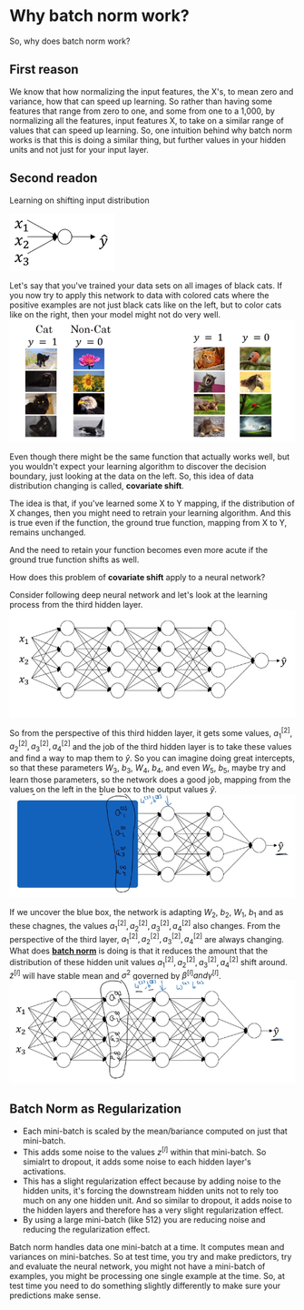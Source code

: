 # Why batch norm work?

So, why does batch norm work?

## First reason
We know that how normalizing the input features, the X's, to mean zero and variance, how that can speed up learning. So rather than having some features that range from zero to one, and some from one to a 1,000, by normalizing all the features, input features X, to take on a similar range of values that can speed up learning. So, one intuition behind why batch norm works is that this is doing a similar thing, but further values in your hidden units and not just for your input layer.

## Second readon

Learning on shifting input distribution

![](images/049-why-batch-norm-work-8dbeb2b7.png)

 Let's say that you've trained your data sets on all images of black cats. If you now try to apply this network to data with colored cats where the positive examples are not just black cats like on the left, but to color cats like on the right, then your model might not do very well.
![](images/049-why-batch-norm-work-8810124f.png)

Even though there might be the same function that actually works well, but you wouldn't expect your learning algorithm to discover the decision boundary, just looking at the data on the left. So, this idea of data distribution changing is called, **covariate shift**.

The idea is that, if you've learned some X to Y mapping, if the distribution of X changes, then you might need to retrain your learning algorithm. And this is true even if the function, the ground true function, mapping from X to Y, remains unchanged.

And the need to retain your function becomes even more acute if the ground true function shifts as well.

How does this problem of **covariate shift** apply to a neural network?

Consider following deep neural network and let's look at the learning process from the third hidden layer.
![](images/049-why-batch-norm-work-b57a11b3.png)

So from the perspective of this third hidden layer, it gets some values, $a_1^{[2]}, a_2^{[2]}, a_3^{[2]}, a_4^{[2]}$ and the job of the third hidden layer is to take these values and find a way to map them to $\hat{y}$. So you can imagine doing great intercepts, so that these parameters $W_3$, $b_3$, $W_4$, $b_4$, and even $W_5$, $b_5$, maybe try and learn those parameters, so the network does a good job, mapping from the values on the left in the blue box to the output values $\hat{y}$.
![](images/049-why-batch-norm-work-a4779254.png)

If we uncover the blue box, the network is adapting $W_2$, $b_2$, $W_1$, $b_1$ and as these chagnes, the values $a_1^{[2]}, a_2^{[2]}, a_3^{[2]}, a_4^{[2]}$ also changes. From the perspective of the third layer, $a_1^{[2]}, a_2^{[2]}, a_3^{[2]}, a_4^{[2]}$ are always changing. What does [**batch norm**](https://stomioka.github.io/deeplearning/docs/047-normalizing-activations-in-network.html) is doing is that it reduces the amount that the distribution of these hidden unit values $a_1^{[2]}, a_2^{[2]}, a_3^{[2]}, a_4^{[2]}$ shift around. $\tilde{z}^{[l]}$ will have stable mean and $\sigma^2$ governed by $\beta^{[l]} and \gamma^{[l]}$.
![](images/049-why-batch-norm-work-afaf1831.png)


## Batch Norm as Regularization
* Each mini-batch is scaled by the mean/bariance computed on just that mini-batch.
* This adds some noise to the values $z^{[l]}$ within that mini-batch. So simialrt to dropout, it adds some noise to each hidden layer's activations.
* This has a slight regularization effect because by adding noise to the hidden units, it's forcing the downstream hidden units not to rely too much on any one hidden unit. And so similar to dropout, it adds noise to the hidden layers and therefore has a very slight regularization effect.
* By using a large mini-batch (like 512) you are reducing noise and reducing the regularization effect.

Batch norm handles data one mini-batch at a time. It computes mean and variances on mini-batches. So at test time, you try and make predictors, try and evaluate the neural network, you might not have a mini-batch of examples, you might be processing one single example at the time. So, at test time you need to do something slightly differently to make sure your predictions make sense.
